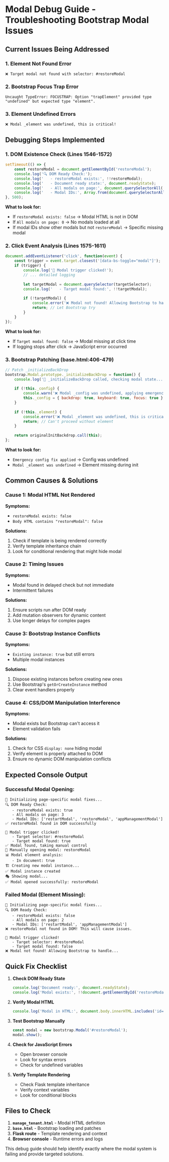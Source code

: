 # Modal Debug Guide - Troubleshooting Bootstrap Modal Issues

## Current Issues Being Addressed

### 1. Element Not Found Error
```
❌ Target modal not found with selector: #restoreModal
```

### 2. Bootstrap Focus Trap Error
```
Uncaught TypeError: FOCUSTRAP: Option "trapElement" provided type "undefined" but expected type "element".
```

### 3. Element Undefined Errors
```
❌ Modal _element was undefined, this is critical!
```

## Debugging Steps Implemented

### 1. DOM Existence Check (Lines 1546-1572)
```javascript
setTimeout(() => {
    const restoreModal = document.getElementById('restoreModal');
    console.log('🔍 DOM Ready Check:');
    console.log('   - restoreModal exists:', !!restoreModal);
    console.log('   - Document ready state:', document.readyState);
    console.log('   - All modals on page:', document.querySelectorAll('.modal').length);
    console.log('   - Modal IDs:', Array.from(document.querySelectorAll('.modal')).map(m => m.id));
}, 500);
```

**What to look for:**
- If `restoreModal exists: false` → Modal HTML is not in DOM
- If `All modals on page: 0` → No modals loaded at all
- If modal IDs show other modals but not `restoreModal` → Specific missing modal

### 2. Click Event Analysis (Lines 1575-1611)
```javascript
document.addEventListener('click', function(event) {
    const trigger = event.target.closest('[data-bs-toggle="modal"]');
    if (trigger) {
        console.log('🎯 Modal trigger clicked!');
        // ... detailed logging
        
        let targetModal = document.querySelector(targetSelector);
        console.log('   - Target modal found:', !!targetModal);
        
        if (!targetModal) {
            console.error('❌ Modal not found! Allowing Bootstrap to handle...');
            return; // Let Bootstrap try
        }
    }
});
```

**What to look for:**
- If `Target modal found: false` → Modal missing at click time
- If logging stops after click → JavaScript error occurred

### 3. Bootstrap Patching (base.html:406-479)
```javascript
// Patch _initializeBackDrop
bootstrap.Modal.prototype._initializeBackDrop = function() {
    console.log('🔧 _initializeBackDrop called, checking modal state...');
    
    if (!this._config) {
        console.warn('❌ Modal _config was undefined, applying emergency fix');
        this._config = { backdrop: true, keyboard: true, focus: true };
    }
    
    if (!this._element) {
        console.error('❌ Modal _element was undefined, this is critical!');
        return; // Can't proceed without element
    }
    
    return originalInitBackdrop.call(this);
};
```

**What to look for:**
- `Emergency config fix applied` → Config was undefined
- `Modal _element was undefined` → Element missing during init

## Common Causes & Solutions

### Cause 1: Modal HTML Not Rendered
**Symptoms:**
- `restoreModal exists: false`
- `Body HTML contains "restoreModal": false`

**Solutions:**
1. Check if template is being rendered correctly
2. Verify template inheritance chain
3. Look for conditional rendering that might hide modal

### Cause 2: Timing Issues
**Symptoms:**
- Modal found in delayed check but not immediate
- Intermittent failures

**Solutions:**
1. Ensure scripts run after DOM ready
2. Add mutation observers for dynamic content
3. Use longer delays for complex pages

### Cause 3: Bootstrap Instance Conflicts
**Symptoms:**
- `Existing instance: true` but still errors
- Multiple modal instances

**Solutions:**
1. Dispose existing instances before creating new ones
2. Use Bootstrap's `getOrCreateInstance` method
3. Clear event handlers properly

### Cause 4: CSS/DOM Manipulation Interference
**Symptoms:**
- Modal exists but Bootstrap can't access it
- Element validation fails

**Solutions:**
1. Check for CSS `display: none` hiding modal
2. Verify element is properly attached to DOM
3. Ensure no dynamic DOM manipulation conflicts

## Expected Console Output

### Successful Modal Opening:
```
🔧 Initializing page-specific modal fixes...
🔍 DOM Ready Check:
   - restoreModal exists: true
   - All modals on page: 3
   - Modal IDs: ['restartModal', 'restoreModal', 'appManagementModal']
✅ restoreModal found in DOM successfully

🎯 Modal trigger clicked!
   - Target selector: #restoreModal
   - Target modal found: true
✅ Modal found, taking manual control
🔧 Manually opening modal: restoreModal
📊 Modal element analysis:
   - In document: true
🏗️ Creating new modal instance...
✅ Modal instance created
🎭 Showing modal...
✅ Modal opened successfully: restoreModal
```

### Failed Modal (Element Missing):
```
🔧 Initializing page-specific modal fixes...
🔍 DOM Ready Check:
   - restoreModal exists: false
   - All modals on page: 2
   - Modal IDs: ['restartModal', 'appManagementModal']
❌ restoreModal not found in DOM! This will cause issues.

🎯 Modal trigger clicked!
   - Target selector: #restoreModal
   - Target modal found: false
❌ Modal not found! Allowing Bootstrap to handle...
```

## Quick Fix Checklist

1. **Check DOM Ready State**
   ```javascript
   console.log('Document ready:', document.readyState);
   console.log('Modal exists:', !!document.getElementById('restoreModal'));
   ```

2. **Verify Modal HTML**
   ```javascript
   console.log('Modal in HTML:', document.body.innerHTML.includes('id="restoreModal"'));
   ```

3. **Test Bootstrap Manually**
   ```javascript
   const modal = new bootstrap.Modal('#restoreModal');
   modal.show();
   ```

4. **Check for JavaScript Errors**
   - Open browser console
   - Look for syntax errors
   - Check for undefined variables

5. **Verify Template Rendering**
   - Check Flask template inheritance
   - Verify context variables
   - Look for conditional blocks

## Files to Check

1. **`manage_tenant.html`** - Modal HTML definition
2. **`base.html`** - Bootstrap loading and patches
3. **Flask route** - Template rendering and context
4. **Browser console** - Runtime errors and logs

This debug guide should help identify exactly where the modal system is failing and provide targeted solutions.